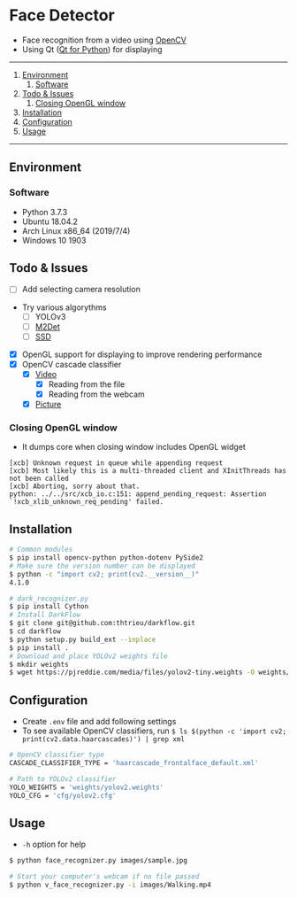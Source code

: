 # Face Detector

- Face recognition from a video using [OpenCV](https://pypi.org/project/opencv-python/)
- Using Qt ([Qt for Python](https://doc.qt.io/qtforpython/index.html)) for displaying

---

1. [Environment](#Environment)
   1. [Software](#Software)
1. [Todo & Issues](#Todo--Issues)
   1. [Closing OpenGL window](#Closing-OpenGL-window)
1. [Installation](#Installation)
1. [Configuration](#Configuration)
1. [Usage](#Usage)

---

## Environment

### Software

- Python 3.7.3
- Ubuntu 18.04.2
- Arch Linux x86_64 (2019/7/4)
- Windows 10 1903

## Todo & Issues

- [ ] Add selecting camera resolution
- Try various algorythms
    - [ ] YOLOv3
    - [ ] [M2Det](https://qijiezhao.github.io/imgs/m2det.pdf)
    - [ ] [SSD](https://arxiv.org/pdf/1512.02325.pdf)
- [x] OpenGL support for displaying to improve rendering performance
- [x] OpenCV cascade classifier
    - [x] [Video](https://docs.opencv.org/3.0-beta/doc/py_tutorials/py_gui/py_video_display/py_video_display.html)
        - [x] Reading from the file
        - [x] Reading from the webcam
    - [x] [Picture](https://docs.opencv.org/3.0-beta/doc/py_tutorials/py_objdetect/py_face_detection/py_face_detection.html#face-detection)

### Closing OpenGL window

- It dumps core when closing window includes OpenGL widget

```
[xcb] Unknown request in queue while appending request
[xcb] Most likely this is a multi-threaded client and XInitThreads has not been called
[xcb] Aborting, sorry about that.
python: ../../src/xcb_io.c:151: append_pending_request: Assertion `!xcb_xlib_unknown_req_pending' failed.
```

## Installation

```bash
# Common modules
$ pip install opencv-python python-dotenv PySide2
# Make sure the version number can be displayed
$ python -c "import cv2; print(cv2.__version__)"
4.1.0

# dark_recognizer.py
$ pip install Cython
# Install DarkFlow
$ git clone git@github.com:thtrieu/darkflow.git
$ cd darkflow
$ python setup.py build_ext --inplace
$ pip install .
# Download and place YOLOv2 weights file
$ mkdir weights
$ wget https://pjreddie.com/media/files/yolov2-tiny.weights -O weights/yolov2-tiny.weights
```

## Configuration

- Create `.env` file and add following settings
- To see available OpenCV classifiers, run `$ ls $(python -c 'import cv2; print(cv2.data.haarcascades)') | grep xml`

```bash
# OpenCV classifier type
CASCADE_CLASSIFIER_TYPE = 'haarcascade_frontalface_default.xml'

# Path to YOLOv2 classifier
YOLO_WEIGHTS = 'weights/yolov2.weights'
YOLO_CFG = 'cfg/yolov2.cfg'
```

## Usage

- `-h` option for help

```bash
$ python face_recognizer.py images/sample.jpg

# Start your computer's webcam if no file passed
$ python v_face_recognizer.py -i images/Walking.mp4
```

[tf]: https://www.tensorflow.org/
[pydl]: https://www.python.org/downloads/release/python-367/
[opencv]: https://opencv.org/releases.html
